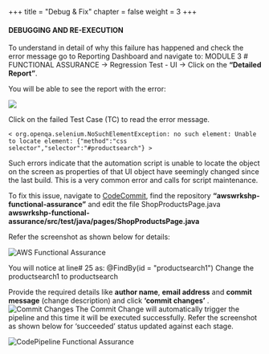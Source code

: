 +++
title = "Debug & Fix"
chapter = false
weight = 3
+++


#### DEBUGGING AND RE-EXECUTION

To understand in detail of why this failure has happened and check the error message go to Reporting Dashboard and navigate to: MODULE 3 # FUNCTIONAL ASSURANCE -> Regression Test - UI -> Click on the **“Detailed Report”**. 

You will be able to see the report with the error:

![](/images/module3/module_3-debug.png)

Click on the failed Test Case (TC) to read the error message. 

`< org.openqa.selenium.NoSuchElementException: no such element: Unable to locate element: {"method":"css selector","selector":"#productsearch"} >`

Such errors indicate that the automation script is unable to locate the object on the screen as properties of that UI object have seemingly changed since the last build. This is a very common error and calls for script maintenance.

To fix this issue, navigate to [CodeCommit](https://console.aws.amazon.com/codesuite/codecommit/home), find the repository **“awswrkshp-functional-assurance”** and edit the file ShopProductsPage.java **awswrkshp-functional-assurance/src/test/java/pages/ShopProductsPage.java**

Refer the screenshot as shown below for details:


![AWS Functional Assurance](/images/module3/Module_3-4.png)

You will notice at line# 25 as: @FindBy(id = "productsearch1")
Change the productsearch1 to productsearch

Provide the required details like **author name**, **email address** and **commit message** (change description) and click **‘commit changes’**
. 
![Commit Changes](/images/module3/Module_3-4-1.jpg)
The Commit Change will automatically trigger the pipeline and this time it will be executed successfully. Refer the screenshot as shown below for ‘succeeded’ status updated against each stage.

![CodePipeline Functional Assurance](/images/module3/Module_3-5.png)






